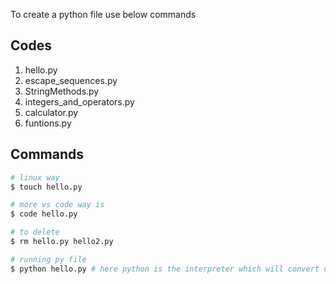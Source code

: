 To create a python file use below commands
## Codes
1. hello.py
2. escape_sequences.py
3. StringMethods.py
4. integers_and_operators.py
5. calculator.py
6. funtions.py
## Commands
```bash
# linux way
$ touch hello.py

# more vs code way is
$ code hello.py

# to delete
$ rm hello.py hello2.py

# running py file
$ python hello.py # here python is the interpreter which will convert our program into binarier so computer can understand
```